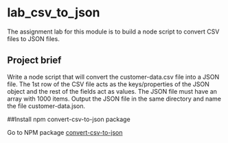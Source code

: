 # lab_csv_to_json
The assignment lab for this module is to build a node script to convert CSV files to JSON files.
## Project brief
Write a node script that will convert the customer-data.csv file into a JSON file. The 1st row of the CSV file acts as the keys/properties of the JSON object and the rest of the fields act as values. The JSON file must have an array with 1000 items. Output the JSON file in the same directory and name the file customer-data.json.

##Install npm convert-csv-to-json package

Go to NPM package <a href="https://www.npmjs.com/package/csvtojson"> convert-csv-to-json<a>
